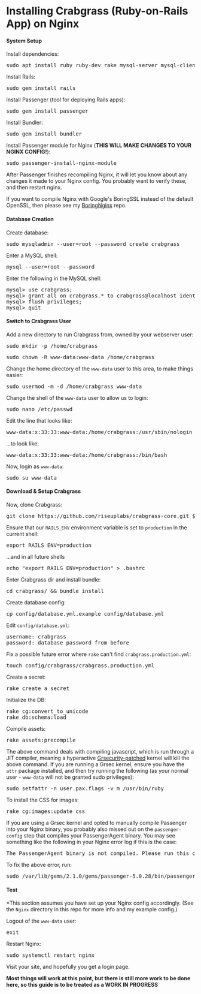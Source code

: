 # Installing Crabgrass (Ruby-on-Rails App) on Nginx

#### System Setup
Install dependencies:
<pre>sudo apt install ruby ruby-dev rake mysql-server mysql-client libmysqld-dev git make libssl-dev g++ graphicsmagick libmysqlclient-dev libsqlite3-dev</pre>

Install Rails:
<pre>sudo gem install rails</pre>

Install Passenger (tool for deploying Rails apps):
<pre>sudo gem install passenger</pre>

Install Bundler:
<pre>sudo gem install bundler</pre>

Install Passenger module for Nginx (**THIS WILL MAKE CHANGES TO YOUR NGINX CONFIG!**):
<pre>sudo passenger-install-nginx-module</pre>

After Passenger finishes recompiling Nginx, it will let you know about any changes it made to your Nginx config. You probably want to verify these, and then restart nginx.

If you want to compile Nginx with Google's BoringSSL instead of the default OpenSSL, then please see my [BoringNginx](https://github.com/ajhaydock/BoringNginx) repo.

#### Database Creation
Create database:
<pre>sudo mysqladmin --user=root --password create crabgrass</pre>

Enter a MySQL shell:
<pre>mysql --user=root --password</pre>

Enter the following in the MySQL shell:
<pre>
mysql> use crabgrass;
mysql> grant all on crabgrass.* to crabgrass@localhost identified by 'a_new_password';
mysql> flush privileges;
mysql> quit
</pre>

#### Switch to Crabgrass User
Add a new directory to run Crabgrass from, owned by your webserver user:
<pre>sudo mkdir -p /home/crabgrass</pre>
<pre>sudo chown -R www-data:www-data /home/crabgrass</pre>

Change the home directory of the `www-data` user to this area, to make things easier:
<pre>sudo usermod -m -d /home/crabgrass www-data</pre>

Change the shell of the `www-data` user to allow us to login:
<pre>sudo nano /etc/passwd</pre>

Edit the line that looks like:
<pre>www-data:x:33:33:www-data:/home/crabgrass:/usr/sbin/nologin</pre>

...to look like:
<pre>www-data:x:33:33:www-data:/home/crabgrass:/bin/bash</pre>

Now, login as `www-data`:
<pre>sudo su www-data</pre>

#### Download & Setup Crabgrass
Now, clone Crabgrass:
<pre>git clone https://github.com/riseuplabs/crabgrass-core.git $HOME/crabgrass</pre>

Ensure that our `RAILS_ENV` environment variable is set to `production` in the current shell:
<pre>export RAILS_ENV=production</pre>

...and in all future shells
<pre>echo "export RAILS_ENV=production" > .bashrc</pre>

Enter Crabgrass dir and install bundle:
<pre>cd crabgrass/ && bundle install</pre>

Create database config:
<pre>cp config/database.yml.example config/database.yml</pre>

Edit `config/database.yml`:
<pre>
username: crabgrass
password: database_password_from_before
</pre>

Fix a possible future error where `rake` can't find `crabgrass.production.yml`:
<pre>touch config/crabgrass/crabgrass.production.yml</pre>

Create a secret:
<pre>rake create_a_secret</pre>

Initialize the DB:
<pre>
rake cg:convert_to_unicode
rake db:schema:load
</pre>

Compile assets:
<pre>rake assets:precompile</pre>

The above command deals with compiling javascript, which is run through a JIT compiler, meaning a hyperactive [Grsecurity-patched](https://grsecurity.net/) kernel will kill the above command. If you are running a Grsec kernel, ensure you have the `attr` package installed, and then try running the following (as your normal user - `www-data` will not be granted sudo privileges):
<pre>sudo setfattr -n user.pax.flags -v m /usr/bin/ruby</pre>

To install the CSS for images:
<pre>rake cg:images:update_css</pre>

If you are using a Grsec kernel and opted to manually compile Passenger into your Nginx binary, you probably also missed out on the `passenger-config` step that compiles your PassengerAgent binary. You may see something like the following in your Nginx error log if this is the case:
<pre>The PassengerAgent binary is not compiled. Please run this command to compile it: /var/lib/gems/2.1.0/gems/passenger-5.0.28/bin/passenger-config compile-agent</pre>

To fix the above error, run:
<pre>sudo /var/lib/gems/2.1.0/gems/passenger-5.0.28/bin/passenger-config compile-agent</pre>

#### Test
*This section assumes you have set up your Nginx config accordingly. (See the `Nginx` directory in this repo for more info and my example config.)

Logout of the `www-data` user:
<pre>exit</pre>

Restart Nginx:
<pre>sudo systemctl restart nginx</pre>

Visit your site, and hopefully you get a login page.

**Most things will work at this point, but there is still more work to be done here, so this guide is to be treated as a WORK IN PROGRESS**
